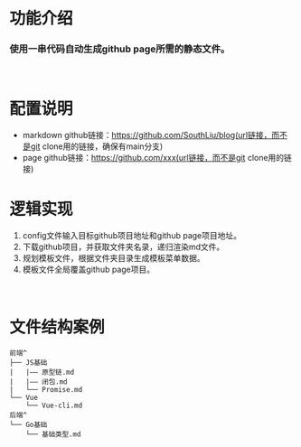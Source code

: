 # 功能介绍
### 使用一串代码自动生成github page所需的静态文件。
<br />

# 配置说明
* markdown github链接：https://github.com/SouthLiu/blog(url链接，而不是git clone用的链接，确保有main分支)
* page github链接：https://github.com/xxx(url链接，而不是git clone用的链接)

# 逻辑实现
1. config文件输入目标github项目地址和github page项目地址。
2. 下载github项目，并获取文件夹名录，递归渲染md文件。
3. 规划模板文件，根据文件夹目录生成模板菜单数据。
4. 模板文件全局覆盖github page项目。
<br />

# 文件结构案例
```
前端^
├── JS基础
|   |—— 原型链.md
|   |—— 闭包.md
|   └── Promise.md
└── Vue
    └── Vue-cli.md
后端^
└── Go基础
    └── 基础类型.md
```
<br />
